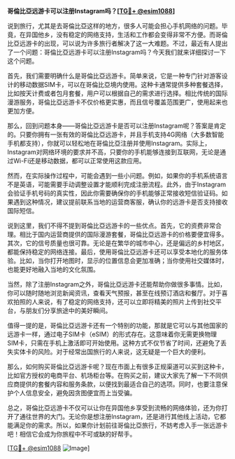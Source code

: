 **哥倫比亞远游卡可以注册Instagram吗？[[TG💪+ @esim1088](https://t.me/s/esim1088)]**

说到旅行，尤其是去哥倫比亞这样的地方，很多人可能会担心手机网络的问题。毕竟，在异国他乡，没有稳定的网络支持，生活和工作都会变得非常不方便。而哥倫比亞远游卡的出现，可以说为许多旅行者解决了这一大难题。不过，最近有人提出了一个问题：哥倫比亞远游卡可以注册Instagram吗？今天我们就来详细探讨一下这个问题。

首先，我们需要明确什么是哥倫比亞远游卡。简单来说，它是一种专门针对游客设计的移动数据SIM卡，可以在哥倫比亞境内使用。这种卡通常提供多种套餐选择，比如按天计费或者包月套餐，用户可以根据自己的需求进行选择。相比传统的国际漫游服务，哥倫比亞远游卡不仅价格更实惠，而且信号覆盖范围更广，使用起来也更加方便。

那么，回到问题本身——哥倫比亞远游卡是否可以注册Instagram呢？答案是肯定的。只要你拥有一张有效的哥倫比亞远游卡，并且手机支持4G网络（大多数智能手机都支持），你就可以轻松地在哥倫比亞注册并使用Instagram。实际上，Instagram对网络环境的要求并不高，只要你的手机能够连接到互联网，无论是通过Wi-Fi还是移动数据，都可以正常使用这款应用。

然而，在实际操作过程中，可能会遇到一些小问题。例如，如果你的手机系统语言不是英语，可能需要手动调整设置才能顺利完成注册流程。此外，由于Instagram会验证手机号码的真实性，因此你需要确保你的手机能够正常接收短信验证码。如果遇到这种情况，建议提前联系当地的运营商客服，确认你的远游卡是否支持接收国际短信。

说到这里，我们不得不提到哥倫比亞远游卡的一些优点。首先，它的资费非常合理。相比于国内运营商提供的国际漫游套餐，哥倫比亞远游卡的价格要便宜得多。其次，它的信号质量也很可靠。无论是在繁华的城市中心，还是偏远的乡村地区，都能保持稳定的网络连接。最后，使用哥倫比亞远游卡还可以享受本地化的服务体验。比如，当你打开地图时，显示的位置信息会更加准确；当你使用社交媒体时，也能更好地融入当地的文化氛围。

当然，除了注册Instagram之外，哥倫比亞远游卡还能帮助你做很多事情。比如，你可以随时随地浏览新闻资讯，查看天气预报，甚至在线预订酒店和餐厅。对于喜欢拍照的人来说，有了稳定的网络支持，还可以立即将精美的照片上传到社交平台，与朋友们分享旅途中的美好瞬间。

值得一提的是，哥倫比亞远游卡还有一个特别的功能，那就是它可以与其他国家的远游卡一样，通过电子SIM卡（eSIM）的形式存在。这意味着你无需更换物理SIM卡，只需在手机上激活即可开始使用。这种方式不仅节省了时间，还避免了丢失实体卡的风险。对于经常出国旅行的人来说，这无疑是一个巨大的便利。

那么，如何购买哥倫比亞远游卡呢？现在市面上有很多正规渠道可以买到这种卡，比如官方授权的电商平台、机场柜台等。在购买之前，建议大家先了解一下不同供应商提供的套餐内容和服务条款，以便找到最适合自己的选项。同时，也要注意保护个人信息安全，避免因贪图便宜而上当受骗。

总之，哥倫比亞远游卡不仅可以让你在异国他乡享受到流畅的网络体验，还为你打开了通往世界的大门。无论你是想注册Instagram，还是进行其他线上活动，它都能满足你的需求。所以，如果你计划前往哥倫比亞旅行，不妨考虑入手一张远游卡吧！相信它会成为你旅程中不可或缺的好帮手。

[[TG💪+ @esim1088](https://t.me/s/esim1088) ![Image](https://i.postimg.cc/4NQfJmqS/Snipaste-2025-05-13-00-14-12.png)]